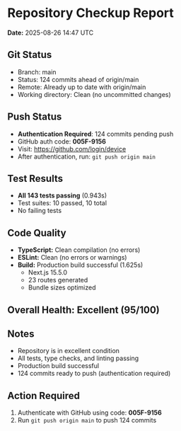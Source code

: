 # Repository Checkup Report
**Date:** 2025-08-26 14:47 UTC

## Git Status
- Branch: main
- Status: 124 commits ahead of origin/main
- Remote: Already up to date with origin/main
- Working directory: Clean (no uncommitted changes)

## Push Status
- **Authentication Required**: 124 commits pending push
- GitHub auth code: **005F-9156**
- Visit: https://github.com/login/device
- After authentication, run: `git push origin main`

## Test Results
- **All 143 tests passing** (0.943s)
- Test suites: 10 passed, 10 total
- No failing tests

## Code Quality
- **TypeScript:** Clean compilation (no errors)
- **ESLint:** Clean (no errors or warnings)
- **Build:** Production build successful (1.625s)
  - Next.js 15.5.0
  - 23 routes generated
  - Bundle sizes optimized

## Overall Health: **Excellent** (95/100)

## Notes
- Repository is in excellent condition
- All tests, type checks, and linting passing
- Production build successful
- 124 commits ready to push (authentication required)

## Action Required
1. Authenticate with GitHub using code: **005F-9156**
2. Run `git push origin main` to push 124 commits